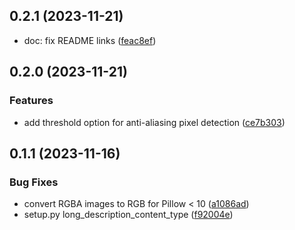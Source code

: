 ## 0.2.1 (2023-11-21)

* doc: fix README links ([feac8ef](https://github.com/bmihelac/pytest-image-snapshot/commit/feac8ef))


## 0.2.0 (2023-11-21)

### Features

* add threshold option for anti-aliasing pixel detection ([ce7b303](https://github.com/bmihelac/pytest-image-snapshot/commit/ce7b303fa41cad906995f11ad60719c379ced935))

## 0.1.1 (2023-11-16)


### Bug Fixes

* convert RGBA images to RGB for Pillow < 10 ([a1086ad](https://github.com/bmihelac/pytest-image-snapshot/commit/a1086adb10f2d2e0c6f03b59835982974653b12a))
* setup.py long_description_content_type ([f92004e](https://github.com/bmihelac/pytest-image-snapshot/commit/f92004ebe2821787801641789e957c4f019ed2ef))
